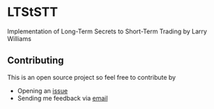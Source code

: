 # LTStSTT

Implementation of Long-Term Secrets to Short-Term Trading by Larry Williams

## Contributing

This is an open source project so feel free to contribute by

- Opening an [issue](https://github.com/hehpollon/LTStSTT/issues/new)
- Sending me feedback via [email](mailto://hehpollon@gmail.com)
